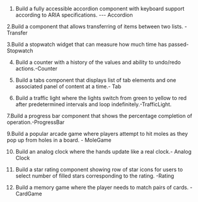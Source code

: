 1. Build a fully accessible accordion component with keyboard support according to ARIA specifications. --- Accordion

2.Build a component that allows transferring of items between two lists. - Transfer

3.Build a stopwatch widget that can measure how much time has passed- Stopwatch

4. Build a counter with a history of the values and ability to undo/redo actions.-Counter

5. Build a tabs component that displays list of tab elements and one associated panel of content   at a time.- Tab

6. Build a traffic light where the lights switch from green to yellow to red after predetermined intervals and loop indefinitely.-TrafficLight.

7.Build a progress bar component that shows the percentage completion of operation.-ProgressBar

9.Build a popular arcade game where players attempt to hit moles as they pop up from holes in a board. - MoleGame

10. Build an analog clock where the hands update like a real clock.- Analog Clock

10. Build a star rating component showing row of star icons for users to select number of filled stars corresponding to the rating. -Rating

11. Build a memory game where the player needs to match pairs of cards. - CardGame
